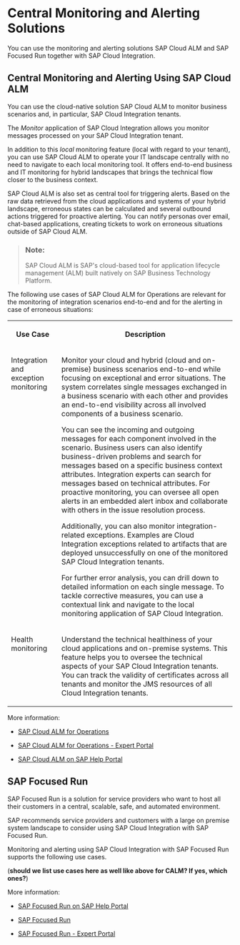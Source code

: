 <!-- loio605fc6e8b3b64192abb8532bd949afe8 -->

# Central Monitoring and Alerting Solutions

You can use the monitoring and alerting solutions SAP Cloud ALM and SAP Focused Run together with SAP Cloud Integration.



<a name="loio605fc6e8b3b64192abb8532bd949afe8__section_fjg_gcx_3xb"/>

## Central Monitoring and Alerting Using SAP Cloud ALM

You can use the cloud-native solution SAP Cloud ALM to monitor business scenarios and, in particular, SAP Cloud Integration tenants.

The *Monitor* application of SAP Cloud Integration allows you monitor messages processed on your SAP Cloud Integration tenant.

In addition to this *local* monitoring feature \(local with regard to your tenant\), you can use SAP Cloud ALM to operate your IT landscape centrally with no need to navigate to each local monitoring tool. It offers end-to-end business and IT monitoring for hybrid landscapes that brings the technical flow closer to the business context.

SAP Cloud ALM is also set as central tool for triggering alerts. Based on the raw data retrieved from the cloud applications and systems of your hybrid landscape, erroneous states can be calculated and several outbound actions triggered for proactive alerting. You can notify personas over email, chat-based applications, creating tickets to work on erroneous situations outside of SAP Cloud ALM.

> ### Note:  
> SAP Cloud ALM is SAP's cloud-based tool for application lifecycle management \(ALM\) built natively on SAP Business Technology Platform.

The following use cases of SAP Cloud ALM for Operations are relevant for the monitoring of integration scenarios end-to-end and for the alerting in case of erroneous situations:


<table>
<tr>
<th valign="top">

Use Case



</th>
<th valign="top">

Description



</th>
</tr>
<tr>
<td valign="top">

Integration and exception monitoring



</td>
<td valign="top">

Monitor your cloud and hybrid \(cloud and on-premise\) business scenarios end-to-end while focusing on exceptional and error situations. The system correlates single messages exchanged in a business scenario with each other and provides an end-to-end visibility across all involved components of a business scenario.

You can see the incoming and outgoing messages for each component involved in the scenario. Business users can also identify business-driven problems and search for messages based on a specific business context attributes. Integration experts can search for messages based on technical attributes. For proactive monitoring, you can oversee all open alerts in an embedded alert inbox and collaborate with others in the issue resolution process.

Additionally, you can also monitor integration-related exceptions. Examples are Cloud Integration exceptions related to artifacts that are deployed unsuccessfully on one of the monitored SAP Cloud Integration tenants.

For further error analysis, you can drill down to detailed information on each single message. To tackle corrective measures, you can use a contextual link and navigate to the local monitoring application of SAP Cloud Integration.



</td>
</tr>
<tr>
<td valign="top">

Health monitoring



</td>
<td valign="top">

Understand the technical healthiness of your cloud applications and on-premise systems. This feature helps you to oversee the technical aspects of your SAP Cloud Integration tenants. You can track the validity of certificates across all tenants and monitor the JMS resources of all Cloud Integration tenants.



</td>
</tr>
</table>

More information:

-   [SAP Cloud ALM for Operations](https://support.sap.com/en/alm/sap-cloud-alm/operations.html)

-   [SAP Cloud ALM for Operations - Expert Portal](https://support.sap.com/en/alm/sap-cloud-alm/operations/expert-portal.html)

-   [SAP Cloud ALM on SAP Help Portal](https://help.sap.com/docs/cloud-alm?locale=en-US)




<a name="loio605fc6e8b3b64192abb8532bd949afe8__section_unt_fcx_3xb"/>

## SAP Focused Run

SAP Focused Run is a solution for service providers who want to host all their customers in a central, scalable, safe, and automated environment.

SAP recommends service providers and customers with a large on premise system landscape to consider using SAP Cloud Integration with SAP Focused Run.

Monitoring and alerting using SAP Cloud Integration with SAP Focused Run supports the following use cases.

\(**should we list use cases here as well like above for CALM? If yes, which ones?**\)

More information:

-   [SAP Focused Run on SAP Help Portal](https://help.sap.com/docs/FRUN?locale=en-US)

-   [SAP Focused Run](https://support.sap.com/en/alm/sap-focused-run.html)

-   [SAP Focused Run - Expert Portal](https://support.sap.com/en/alm/sap-focused-run/expert-portal.html)


